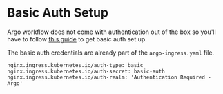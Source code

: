 # Basic Auth Setup
Argo workflow does not come with authentication out of the box so you'll have to follow [this guide](https://kubernetes.github.io/ingress-nginx/examples/auth/basic/) to get basic auth set up.

The basic auth credentials are already part of the `argo-ingress.yaml` file.
```
nginx.ingress.kubernetes.io/auth-type: basic
nginx.ingress.kubernetes.io/auth-secret: basic-auth
nginx.ingress.kubernetes.io/auth-realm: 'Authentication Required - Argo'
```